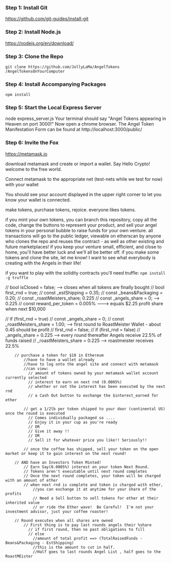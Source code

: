 ### Step 1: Install Git
https://github.com/git-guides/install-git

### Step 2: Install Node.js
https://nodejs.org/en/download/

### Step 3: Clone the Repo
`git clone https://github.com/JollyLaMa/AngelTokens /AngelTokensOnYourComputer`

### Step 4: Install Accompanying Packages
`npm install`

### Step 5: Start the Local Express Server
node express_server.js
Your terminal should say "Angel Tokens appearing in Heaven on port 3000!"
Now open a chrome browser. The Angel Token Manifestation Form can be found at http://localhost:3000/public/

### Step 6: Invite the Fox
https://metamask.io

download metamask and create or import a wallet. Say Hello Crypto! welcome to the free world.

Connect metamask to the appropriate net (test-nets while we test for now) with your wallet

You should see your account displayed in the upper right corner to let you know your wallet is connected.

make tokens, purchase tokens, rejoice. everyone likes tokens.

if you mint your own tokens, you can branch this repository, copy all the code, change the buttons to represent your product, and sell your angel tokens in your personal bubble to raise funds for your own venture.
all transactions will go to the public ledger, viewable on etherscan by anyone who clones the repo and reuses the contract - as well as other existing and future marketplaces!
if you keep your venture small, efficient, and close to home, you'll have better luck and we'll all be better off.
if you make some tokens and clone the site, let me know!  I want to see what everybody is creating with the Angels in their life!


if you want to play with the solidity contracts you'll need truffle: `npm install -g truffle`





// bool isClosed = false; --> closes when all tokens are finally bought
// bool first_rnd = true;
// const _estShipping = 0.35;
// const _beans&Packaging = 0.20;
// const _roastMeisters_share; 0.225
// const _angels_share = 0; --> 0.225
// const reward_per_token = 0.005% --->  equals $2.25 profit share when next $10,000

// if (first_rnd = true)
    // const _angels_share = 0;
    // const _roastMeisters_share = 1.00;  --> first round to RoastMeister Wallet - about 0.45 should be profit
    // first_rnd = false;
// if (first_rnd = false)
        // _angels_share = 0.225  --> every round thereafter Angels receive 22.5% of funds raised
        // _roastMeisters_share = 0.225 --> roastmeister receives 22.5%




        // purchase a token for $10 in Ethereum
            //have to have a wallet already
            //have to log onto the angel site and connect with metamask
            //can view:
              // amount of tokens owned by your metamask wallet account currently selected
              // interest to earn on next rnd (0.0005%)
              // whether or not the interest has been executed by the next rnd
              // a Cash Out button to exchange the $interest_earned for ether

            // get a 1/2lb per token shipped to your door (continental US) once the round is executed
              // Comes individually packaged so ....
              // Enjoy it in your cup as you're ready
              // OR
              // Give it away !!
              // OR
              // Sell it for whatever price you like!! Seriously!!

            // once the coffee has shipped, sell your token on the open market or keep it to gain interest on the next round!

        // AND have an Investors Token Minted!
            // Earn Say(0.0005%) interest on your token Next Round.
            // Tokens aren't executable until next round completes
            // Once the next round completes, your token will be charged with an amount of ether
            // when next rnd is complete and token is charged with ether,
                //you can exchange it at anytime for your share of the profits
                // Need a Sell button to sell tokens for ether at their inherited value
                // or ride the Ether wave!  Be Careful!  I'm not your investment advisor, just your coffee roaster!

        // Round executes when all shares are owned
            // First thing is to pay last rounds angels their %share
              // if first round, then no past obligations to fill
              // else
                //amount of total profit ==> (TotalRaisedFunds - Beans&Packaging - EstShipping)
                //this is the amount to cut in half.
                //Half goes to last rounds Angel List , half goes to the RoastMEister
